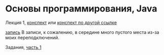 # Основы программирования, Java

Лекция 1, [конспект](http://nbviewer.jupyter.org/github/iposov/students-site/blob/master/21spring/prog-basics/lecture1.ipynb) или [конспект по другой ссылке](https://github.com/iposov/students-site/blob/master/21spring/prog-basics/lecture1.ipynb)

[запись](https://studentspburu.sharepoint.com/sites/Python/Shared%20Documents/General/Recordings/General-20210212_111522-%D0%97%D0%B0%D0%BF%D0%B8%D1%81%D1%8C%20%D1%81%D0%BE%D0%B1%D1%80%D0%B0%D0%BD%D0%B8%D1%8F.mp4?web=1) В записи, к сожалению, в середине много пустого места из-за моих переподключений.


Задания, [часть 1](tasks-generators.md)
